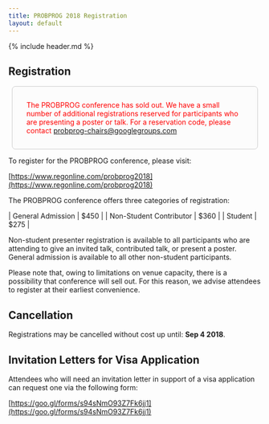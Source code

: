```yaml
---
title: PROBPROG 2018 Registration
layout: default
---
```


{% include header.md %}

## Registration

<div style="background:#fcfcfc;color:red;padding:2em;margin:1em 0.5em;border:1px solid #ccc;border-radius:0.5em">
    The PROBPROG conference has sold out. We have a small number of additional registrations reserved for participants who are presenting a poster or talk. For a reservation code, please contact 
    <a href="mailto:probprog-chairs@googlegroups.com">probprog-chairs@googlegroups.com</a>
</div>

To register for the PROBPROG conference, please visit:

[https://www.regonline.com/probprog2018](https://www.regonline.com/probprog2018)

The PROBPROG conference offers three categories of registration:

| General Admission         | $450             |
| Non-Student Contributor   | $360             |
| Student                   | $275             |

Non-student presenter registration is available to all participants who are attending to give an invited talk, contributed talk, or present a poster. General admission is available to all other non-student participants.

Please note that, owing to limitations on venue capacity, there is a possibility that conference will sell out. For this reason, we advise attendees to register at their earliest convenience.

## Cancellation 

Registrations may be cancelled without cost up until: **Sep 4 2018**.

## Invitation Letters for Visa Application

Attendees who will need an invitation letter in support of a visa application can request one via the following form:

[https://goo.gl/forms/s94sNmO93Z7Fk6jj1](https://goo.gl/forms/s94sNmO93Z7Fk6jj1)


